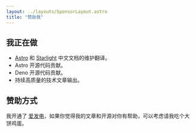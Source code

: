 ```yaml
---
layout: ../layouts/SponsorLayout.astro
title: "赞助我"
---
```


## 我正在做

- [Astro](https://docs.astro.build/zh-cn/getting-started/) 和 [Starlight](https://starlight.astro.build/zh-cn/) 中文文档的维护翻译。
- Astro 开源代码贡献。
- Deno 开源代码贡献。
- 持续高质量的技术文章输出。

## 赞助方式

我开通了 [爱发电](https://afdian.net/@liruifengv)，如果你觉得我的文章和开源对你有帮助，可以考虑请我吃个大饼鸡蛋。
